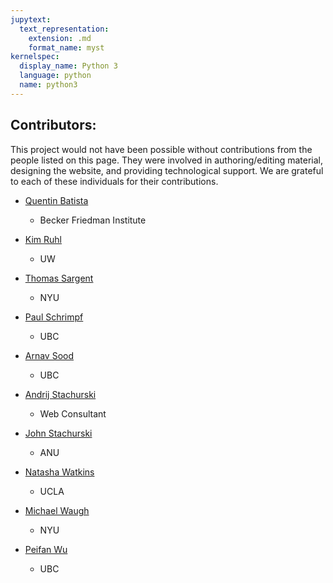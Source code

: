 ```yaml
---
jupytext:
  text_representation:
    extension: .md
    format_name: myst
kernelspec:
  display_name: Python 3
  language: python
  name: python3
---
```


## Contributors:

This project would not have been possible without contributions from the people listed 
on this page. They were involved in authoring/editing material, designing the website, 
and providing technological support. We are grateful to each of these individuals for 
their contributions.

- [Quentin Batista](https://github.com/QBatista)
  - Becker Friedman Institute

- [Kim Ruhl](http://kimjruhl.com/)
  - UW

- [Thomas Sargent](http://www.tomsargent.com/)
  - NYU

- [Paul Schrimpf](https://economics.ubc.ca/faculty-and-staff/paul-schrimpf/)
  - UBC

- [Arnav Sood](https://arnavsood.com)
  - UBC

- [Andrij Stachurski](https://drdrij.com/)
  - Web Consultant

- [John Stachurski](http://johnstachurski.net)
  - ANU

- [Natasha Watkins](https://github.com/natashawatkins)
  - UCLA

- [Michael Waugh](http://www.waugheconomics.com/)
  - NYU

- [Peifan Wu](https://peifanwu.weebly.com)
  - UBC
